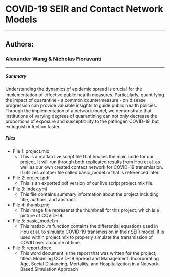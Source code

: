 # COVID-19 SEIR and Contact Network Models
- --
## __Authors__: 
### Alexander Wang & Nicholas Fioravanti
- --
##### __Summary__
Understanding the dynamics of epidemic spread is crucial for the implementation of effective public health measures. Particularly, quantifying the impact of quarantine - a common countermeasure - on disease progression can provide valuable insights to guide public health policies. Through the implementation of a network model, we demonstrate that institutions of varying degrees of quarantining can not only decrease the proportions of exposure and susceptibility to the pathogen COVID-19, but extinguish infection faster. 
##### __Files__
- File 1: project.mlx
    - This is a matlab live script file that houses the main code for our project. It will run through both replicated results from Hou et al. as well as our own created contact network for COVID-19 transmission. It utilizes another file called basic_model.m that is referenced later. 
- File 2: project.pdf
    - This is an exported pdf version of our live script project.mlx file. 
- File 3: index.yml
    - This file contains summary information about the project including title, authors, and abstract. 
- File 4: thumb.png
    - This image file represents the thumbnail for this project, which is a picture of COVID-19. 
- File 5: basic_model.m 
    - This matlab .m function contains the differential equations used in Hou et al. to simulate COVID-19 transmission in their SEIR model. It is used within project.mlx to properly simulate the transmission of COVID over a course of time.
- File 6: report.docx 
    - This word document is the report that was written for the project, titled: Modeling COVID-19 Spread and Management: Incorporating Age, Social Distancing, Mortality, and Hospitalization in a Network-Based Simulation Approach
